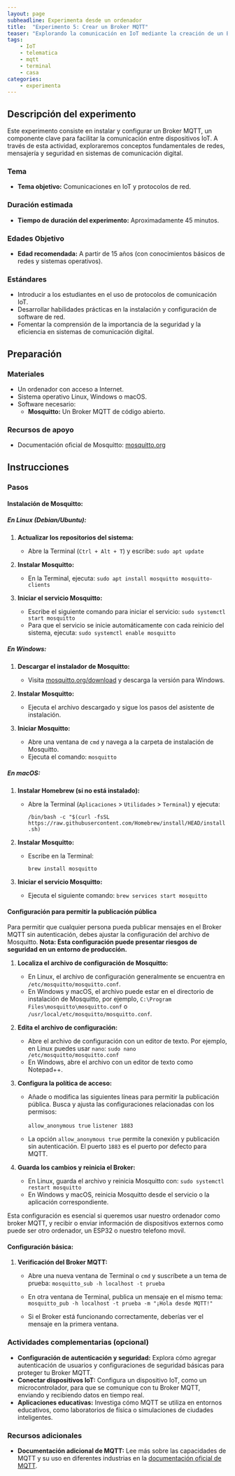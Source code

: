 ```yaml
---
layout: page
subheadline: Experimenta desde un ordenador
title:  "Experimento 5: Crear un Broker MQTT"
teaser: "Explorando la comunicación en IoT mediante la creación de un Broker MQTT"
tags:
    - IoT
    - telematica
    - mqtt
    - terminal 
    - casa
categories:
    - experimenta
---
```


## Descripción del experimento
Este experimento consiste en instalar y configurar un Broker MQTT, un componente clave para facilitar la comunicación entre dispositivos IoT. A través de esta actividad, exploraremos conceptos fundamentales de redes, mensajería y seguridad en sistemas de comunicación digital.

### Tema
- **Tema objetivo:** Comunicaciones en IoT y protocolos de red.

### Duración estimada
- **Tiempo de duración del experimento:** Aproximadamente 45 minutos.

### Edades Objetivo
- **Edad recomendada:** A partir de 15 años (con conocimientos básicos de redes y sistemas operativos).

### Estándares
- Introducir a los estudiantes en el uso de protocolos de comunicación IoT.
- Desarrollar habilidades prácticas en la instalación y configuración de software de red.
- Fomentar la comprensión de la importancia de la seguridad y la eficiencia en sistemas de comunicación digital.

## Preparación

### Materiales

- Un ordenador con acceso a Internet.
- Sistema operativo Linux, Windows o macOS.
- Software necesario:
  - **Mosquitto:** Un Broker MQTT de código abierto.

### Recursos de apoyo

- Documentación oficial de Mosquitto: [mosquitto.org](https://mosquitto.org/)

## Instrucciones

### Pasos

#### Instalación de Mosquitto:

##### En Linux (Debian/Ubuntu):

1. **Actualizar los repositorios del sistema:**

   - Abre la Terminal (`Ctrl + Alt + T`) y escribe:
     `sudo apt update`

2. **Instalar Mosquitto:**

   - En la Terminal, ejecuta:
    `sudo apt install mosquitto mosquitto-clients`

3. **Iniciar el servicio Mosquitto:**

   - Escribe el siguiente comando para iniciar el servicio:
    `sudo systemctl start mosquitto`
   - Para que el servicio se inicie automáticamente con cada reinicio del sistema, ejecuta:
    `sudo systemctl enable mosquitto`

##### En Windows:

1. **Descargar el instalador de Mosquitto:**

   - Visita [mosquitto.org/download](https://mosquitto.org/download/) y descarga la versión para Windows.

2. **Instalar Mosquitto:**

   - Ejecuta el archivo descargado y sigue los pasos del asistente de instalación.

3. **Iniciar Mosquitto:**

   - Abre una ventana de `cmd` y navega a la carpeta de instalación de Mosquitto.
   - Ejecuta el comando: `mosquitto`


##### En macOS:

1. **Instalar Homebrew (si no está instalado):**

   - Abre la Terminal (`Aplicaciones` > `Utilidades` > `Terminal`) y ejecuta:

     `/bin/bash -c "$(curl -fsSL https://raw.githubusercontent.com/Homebrew/install/HEAD/install.sh)`

2. **Instalar Mosquitto:**

   - Escribe en la Terminal:

     `brew install mosquitto`

3. **Iniciar el servicio Mosquitto:**

   - Ejecuta el siguiente comando:
    `brew services start mosquitto`

#### Configuración para permitir la publicación pública

Para permitir que cualquier persona pueda publicar mensajes en el Broker MQTT sin autenticación, debes ajustar la configuración del archivo de Mosquitto. **Nota: Esta configuración puede presentar riesgos de seguridad en un entorno de producción.**

1. **Localiza el archivo de configuración de Mosquitto:**

   - En Linux, el archivo de configuración generalmente se encuentra en `/etc/mosquitto/mosquitto.conf`.
   - En Windows y macOS, el archivo puede estar en el directorio de instalación de Mosquitto, por ejemplo, `C:\Program Files\mosquitto\mosquitto.conf` o `/usr/local/etc/mosquitto/mosquitto.conf`.

2. **Edita el archivo de configuración:**

   - Abre el archivo de configuración con un editor de texto. Por ejemplo, en Linux puedes usar `nano`:
     `sudo nano /etc/mosquitto/mosquitto.conf`
   - En Windows, abre el archivo con un editor de texto como Notepad++.

3. **Configura la política de acceso:**

   - Añade o modifica las siguientes líneas para permitir la publicación pública. Busca y ajusta las configuraciones relacionadas con los permisos:

     `allow_anonymous true`
     `listener 1883`

   - La opción `allow_anonymous true` permite la conexión y publicación sin autenticación. El puerto `1883` es el puerto por defecto para MQTT.

4. **Guarda los cambios y reinicia el Broker:**

   - En Linux, guarda el archivo y reinicia Mosquitto con:
     `sudo systemctl restart mosquitto`
   - En Windows y macOS, reinicia Mosquitto desde el servicio o la aplicación correspondiente.

Esta configuración es esencial si queremos usar nuestro ordenador como broker MQTT, y recibir o enviar información de dispositivos externos como puede ser otro ordenador, un ESP32 o nuestro telefono movil.

#### Configuración básica:

1. **Verificación del Broker MQTT:**

   - Abre una nueva ventana de Terminal o `cmd` y suscríbete a un tema de prueba:
    `mosquitto_sub -h localhost -t prueba`

   - En otra ventana de Terminal, publica un mensaje en el mismo tema:
    `mosquitto_pub -h localhost -t prueba -m "¡Hola desde MQTT!"`
     
   - Si el Broker está funcionando correctamente, deberías ver el mensaje en la primera ventana.

### Actividades complementarias (opcional)

- **Configuración de autenticación y seguridad:** Explora cómo agregar autenticación de usuarios y configuraciones de seguridad básicas para proteger tu Broker MQTT.
- **Conectar dispositivos IoT:** Configura un dispositivo IoT, como un microcontrolador, para que se comunique con tu Broker MQTT, enviando y recibiendo datos en tiempo real.
- **Aplicaciones educativas:** Investiga cómo MQTT se utiliza en entornos educativos, como laboratorios de física o simulaciones de ciudades inteligentes.

### Recursos adicionales

- **Documentación adicional de MQTT:** Lee más sobre las capacidades de MQTT y su uso en diferentes industrias en la [documentación oficial de MQTT](https://mqtt.org/).